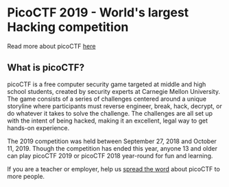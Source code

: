 # PicoCTF 2019 - World's largest Hacking competition

Read more about picoCTF [here](https://picoctf.com/about)

## What is picoCTF?

picoCTF is a free computer security game targeted at middle and high school students, created by security experts at Carnegie Mellon University. The game consists of a series of challenges centered around a unique storyline where participants must reverse engineer, break, hack, decrypt, or do whatever it takes to solve the challenge. The challenges are all set up with the intent of being hacked, making it an excellent, legal way to get hands-on experience.

The 2019 competition was held between September 27, 2018 and October 11, 2019. Though the competition has ended this year, anyone 13 and older can play picoCTF 2019 or picoCTF 2018 year-round for fun and learning.

If you are a teacher or employer, help us [spread the word](https://picoctf.com/cta) about picoCTF to more people.
